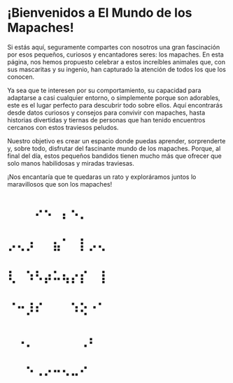 # ¡Bienvenidos a El Mundo de los Mapaches!
Si estás aquí, seguramente compartes con nosotros una gran fascinación por esos pequeños, curiosos y encantadores seres: los mapaches. En esta página, nos hemos propuesto celebrar a estos increíbles animales que, con sus mascaritas y su ingenio, han capturado la atención de todos los que los conocen.

Ya sea que te interesen por su comportamiento, su capacidad para adaptarse a casi cualquier entorno, o simplemente porque son adorables, este es el lugar perfecto para descubrir todo sobre ellos. Aquí encontrarás desde datos curiosos y consejos para convivir con mapaches, hasta historias divertidas y tiernas de personas que han tenido encuentros cercanos con estos traviesos peludos.

Nuestro objetivo es crear un espacio donde puedas aprender, sorprenderte y, sobre todo, disfrutar del fascinante mundo de los mapaches. Porque, al final del día, estos pequeños bandidos tienen mucho más que ofrecer que solo manos habilidosas y miradas traviesas.

¡Nos encantaría que te quedaras un rato y exploráramos juntos lo maravillosos que son los mapaches!

# ⠀⠀⠀⠔⠢⠀⡄⠢⡀⠀⠀
# ⡠⢄⡰⠀⠀⣦⠁⠀⡇⡠⢄
# ⢇⠀⠱⠣⡴⠥⢦⡔⡎⠀⢸
# ⠈⠒⡸⠎⠀⠀⠀⠱⢕⠐⠁
# ⠀⠠⡀⠀⠀⠀⠀⠀⢀⠆⠀
# ⠀⠀⠑⠠⠔⠒⠢⠤⠊⠀⠀